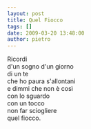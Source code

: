 ```yaml
---
layout: post
title: Quel Fiocco
tags: []
date: 2009-03-20 13:48:00
author: pietro
---
```

Ricordi<br/>d'un sogno d'un giorno<br/>di un te<br/>che ho paura s'allontani<br/>e dimmi che non è così<br/>con lo sguardo<br/>con un tocco<br/>non far sciogliere<br/>quel fiocco.
